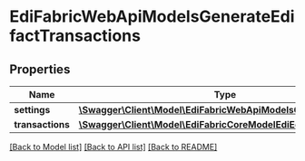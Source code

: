 # EdiFabricWebApiModelsGenerateEdifactTransactions

## Properties
Name | Type | Description | Notes
------------ | ------------- | ------------- | -------------
**settings** | [**\Swagger\Client\Model\EdiFabricWebApiModelsGenerateSettings**](EdiFabricWebApiModelsGenerateSettings.md) |  | [optional] 
**transactions** | [**\Swagger\Client\Model\EdiFabricCoreModelEdiEdiMessage[]**](EdiFabricCoreModelEdiEdiMessage.md) |  | [optional] 

[[Back to Model list]](../README.md#documentation-for-models) [[Back to API list]](../README.md#documentation-for-api-endpoints) [[Back to README]](../README.md)


